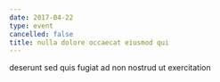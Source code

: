 ```yaml
---
date: 2017-04-22
type: event
cancelled: false
title: nulla dolore occaecat eiusmod qui
---
```

deserunt sed quis fugiat ad non nostrud ut exercitation